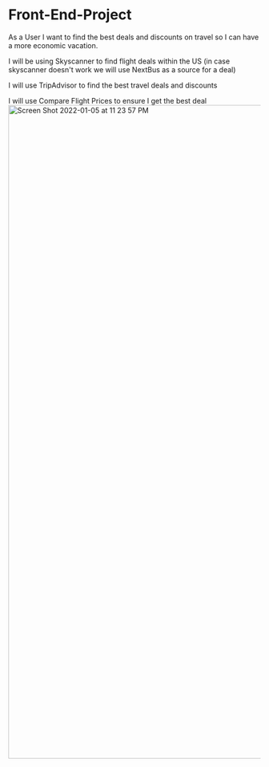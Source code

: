 # Front-End-Project

As a User I want to find the best deals and discounts on travel so I can have a more economic vacation.

I will be using Skyscanner to find flight deals within the US (in case skyscanner doesn't work we will use NextBus as a source for a deal)

I will use TripAdvisor to find the best travel deals and discounts

I will use Compare Flight Prices to ensure I get the best deal
<img width="1302" alt="Screen Shot 2022-01-05 at 11 23 57 PM" src="https://user-images.githubusercontent.com/94243898/148332844-69a84337-9b0b-418f-8266-df7aefdaff41.png">